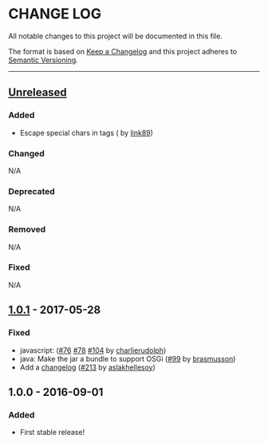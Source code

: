 # CHANGE LOG
All notable changes to this project will be documented in this file.

The format is based on [Keep a Changelog](http://keepachangelog.com/)
and this project adheres to [Semantic Versioning](http://semver.org/).

----
## [Unreleased]

### Added
* Escape special chars in tags
  ([]()
   by [link89])

### Changed
N/A

### Deprecated
N/A

### Removed
N/A

### Fixed
N/A

## [1.0.1] - 2017-05-28

### Fixed
* javascript:
  ([#76](https://github.com/cucumber/cucumber/pull/76)
   [#78](https://github.com/cucumber/cucumber/pull/78)
   [#104](https://github.com/cucumber/cucumber/issues/104)
   by [charlierudolph])
* java: Make the jar a bundle to support OSGi
  ([#99](https://github.com/cucumber/cucumber/pull/99)
    by [brasmusson])
* Add a [changelog](keepachangelog.com)
  ([#213](https://github.com/cucumber/cucumber/issues/213)
   by [aslakhellesoy])

## 1.0.0 - 2016-09-01

### Added

* First stable release!

<!-- Releases -->
[Unreleased]: https://github.com/cucumber/cucumber/compare/tag-expressions-v1.0.1...master
[1.0.1]:      https://github.com/cucumber/cucumber/releases/tag/tag-expressions-v1.0.1

<!-- Contributors -->
[aslakhellesoy]:    https://github.com/aslakhellesoy
[brasmusson]:       https://github.com/brasmusson
[charlierudolph]:   https://github.com/charlierudolph
[link89]:           https://github.com/link89
